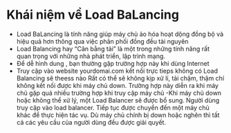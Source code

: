 # Khái niệm về Load BaLancing
- Load BaLancing là tính năng giúp máy chủ ảo hóa hoạt dộng đồng bộ và hiệu quả hơn thông qua việc phân phối đồng đều tài nguyên
- Load Balancing hay “Cân bằng tải” là một trong những tính năng rất quan trọng với những nhà phát triển, lập trình mạng.
- Để dễ hình dung , bạn thường gặp trường hợp này khi dùng Internet 
- Truy cập vào website yourdomai.com kết nối trực tieps không có Load Balancing sẽ theess nào Rất có thể sẽ không kịp xử lí, tải chậm, thậm chí không kết nối được khi máy chủ down. Trường hợp này diễn ra khi máy chủ gặp quá nhiều trường hợp khi truy cập máy chủ 
-Khi máy chủ down hoặc không thể xử lý, một Load Balancer sẽ được bổ sung. Người dùng truy cập vào load balancer. Tiếp tục được chuyển đến một máy chủ khác để thực hiện tác vụ. Dù máy chủ chính bị down hoặc nghẽn thì tất cả các yêu cầu của người dùng đều được giải quyết.


